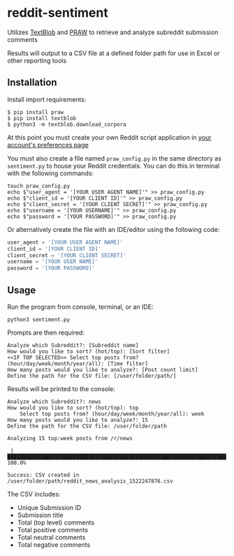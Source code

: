 # reddit-sentiment

Utilizes [TextBlob](https://textblob.readthedocs.io/en/dev/) and [PRAW](http://praw.readthedocs.io/en/latest/index.html) 
to retrieve and analyze subreddit submission comments

Results will output to a CSV file at a defined folder path for use in Excel or other reporting tools

## Installation

Install import requirements:
```
$ pip install praw
$ pip install textblob
$ python3 -m textblob.download_corpora
```

At this point you must create your own Reddit script application in [your account's preferences page](https://www.reddit.com/prefs/apps/)

You must also create a file named `praw_config.py` in the same directory as `sentiment.py` to house your Reddit credentials. You can do this in terminal with the following commands:
```commandline
touch praw_config.py
echo $"user_agent = '[YOUR USER AGENT NAME]'" >> praw_config.py
echo $"client_id = '[YOUR CLIENT ID]'" >> praw_config.py
echo $"client_secret = '[YOUR CLIENT SECRET]'" >> praw_config.py
echo $"username = '[YOUR USERNAME]'" >> praw_config.py
echo $"password = '[YOUR PASSWORD]'" >> praw_config.py
```

Or alternatively create the file with an IDE/editor using the following code:
```python
user_agent = '[YOUR USER AGENT NAME]'
client_id = '[YOUR CLIENT ID]'
client_secret = '[YOUR CLIENT SECRET]'
username = '[YOUR USER NAME]'
password = '[YOUR PASSWORD]'
```
## Usage
Run the program from console, terminal, or an IDE:
```commandline
python3 sentiment.py
```

Prompts are then required:
```commandline
Analyze which Subreddit?: [Subreddit name]
How would you like to sort? (hot/top): [Sort filter]
<<IF TOP SELECTED>> Select top posts from? (hour/day/week/month/year/all): [Time filter]
How many posts would you like to analyze?: [Post count limit]
Define the path for the CSV file: [/user/folder/path/]
```

Results will be printed to the console:
```commandline
Analyze which Subreddit?: news
How would you like to sort? (hot/top): top
	Select top posts from? (hour/day/week/month/year/all): week
How many posts would you like to analyze?: 15
Define the path for the CSV file: /user/folder/path
 
Analyzing 15 top:week posts from /r/news
 
 |██████████████████████████████████████████████████████████████████████| 100.0% 
 
Success: CSV created in /user/folder/path/reddit_news_analysis_1522247876.csv
```

The CSV includes:
* Unique Submission ID
* Submission title
* Total (top level) comments
* Total positive comments
* Total neutral comments
* Total negative comments
